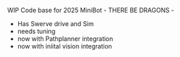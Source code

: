WIP Code base for 2025 MiniBot - THERE BE DRAGONS - 
- Has Swerve drive and Sim
- needs tuning
- now with Pathplanner integration
- now with iniital vision integration
